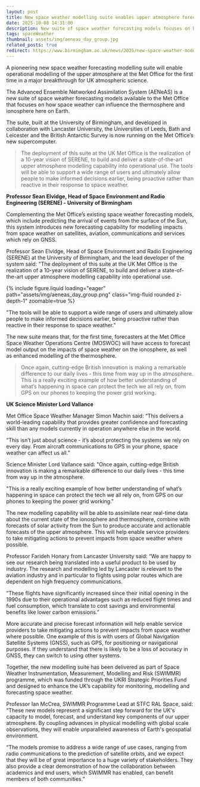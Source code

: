 ```yaml
---
layout: post
title: New space weather modelling suite enables upper atmosphere forecasting
date: 2025-10-08 14:31:00
description: New suite of space weather forecasting models focuses on how space weather can influence the thermosphere and ionosphere here on Earth.
tags: spaceWeather
thumbnail: assets/img/aeneas_day_group.jpg
related_posts: true
redirect: https://www.birmingham.ac.uk/news/2025/new-space-weather-modelling-suite-enables-upper-atmosphere-forecasting
---
```


A pioneering new space weather forecasting modelling suite will enable operational modelling of the upper atmosphere at the Met Office for the first time in a major breakthrough for UK atmospheric science.

The Advanced Ensemble Networked Assimilation System (AENeAS) is a new suite of space weather forecasting models available to the Met Office that focuses on how space weather can influence the thermosphere and ionosphere here on Earth.

The suite, built at the University of Birmingham, and developed in collaboration with Lancaster University, the Universities of Leeds, Bath and Leicester and the British Antarctic Survey is now running on the Met Office’s new supercomputer.

> The deployment of this suite at the UK Met Office is the realization of a 10-year vision of SERENE, to build and deliver a state-of-the-art upper atmosphere modelling capability into operational use. The tools will be able to support a wide range of users and ultimately allow people to make informed decisions earlier, being proactive rather than reactive in their response to space weather.

**Professor Sean Elvidge, Head of Space Environment and Radio Engineering (SERENE) - University of Birmingham**

Complementing the Met Office’s existing space weather forecasting models, which include predicting the arrival of events from the surface of the Sun, this system introduces new forecasting capability for modelling impacts from space weather on satellites, aviation, communications and services which rely on GNSS.

Professor Sean Elvidge, Head of Space Environment and Radio Engineering (SERENE) at the University of Birmingham, and the lead developer of the system said: "The deployment of this suite at the UK Met Office is the realization of a 10-year vision of SERENE, to build and deliver a state-of-the-art upper atmosphere modelling capability into operational use.

<div class="row mt-3">
    <div class="col-sm mt-3 mt-md-0">
        {% include figure.liquid loading="eager" path="assets/img/aeneas_day_group.png" class="img-fluid rounded z-depth-1" zoomable=true %}
    </div>
</div>

"The tools will be able to support a wide range of users and ultimately allow people to make informed decisions earlier, being proactive rather than reactive in their response to space weather."

The new suite means that, for the first time, forecasters at the Met Office Space Weather Operations Centre (MOSWOC) will have access to forecast model output on the impacts of space weather on the ionosphere, as well as enhanced modelling of the thermosphere.

> Once again, cutting-edge British innovation is making a remarkable difference to our daily lives - this time from way up in the atmosphere. This is a really exciting example of how better understanding of what’s happening in space can protect the tech we all rely on, from GPS on our phones to keeping the power grid working.

**UK Science Minister Lord Vallance**

Met Office Space Weather Manager Simon Machin said: “This delivers a world-leading capability that provides greater confidence and forecasting skill than any models currently in operation anywhere else in the world.

“This isn’t just about science - it’s about protecting the systems we rely on every day. From aircraft communications to GPS in your phone, space weather can affect us all.”

Science Minister Lord Vallance said: "Once again, cutting-edge British innovation is making a remarkable difference to our daily lives - this time from way up in the atmosphere.

"This is a really exciting example of how better understanding of what’s happening in space can protect the tech we all rely on, from GPS on our phones to keeping the power grid working."

The new modelling capability will be able to assimilate near real-time data about the current state of the ionosphere and thermosphere, combine with forecasts of solar activity from the Sun to produce accurate and actionable forecasts of the upper atmosphere. This will help enable service providers to take mitigating actions to prevent impacts from space weather where possible.

Professor Farideh Honary from Lancaster University said: “We are happy to see our research being translated into a useful product to be used by industry. The research and modelling led by Lancaster is relevant to the aviation industry and in particular to flights using polar routes which are dependent on high frequency communications.

“These flights have significantly increased since their initial opening in the 1990s due to their operational advantages such as reduced flight times and fuel consumption, which translate to cost savings and environmental benefits like lower carbon emissions.”

More accurate and precise forecast information will help enable service providers to take mitigating actions to prevent impacts from space weather where possible. One example of this is with users of Global Navigation Satellite Systems (GNSS), such as GPS, for positioning or navigational purposes. If they understand that there is likely to be a loss of accuracy in GNSS, they can switch to using other systems.

Together, the new modelling suite has been delivered as part of Space Weather Instrumentation, Measurement, Modelling and Risk (SWIMMR) programme, which was funded through the UKRI Strategic Priorities Fund and designed to enhance the UK’s capability for monitoring, modelling and forecasting space weather.

Professor Ian McCrea, SWIMMR Programme Lead at STFC RAL Space, said: “These new models represent a significant step forward for the UK's capacity to model, forecast, and understand key components of our upper atmosphere. By coupling advances in physical modelling with global scale observations, they will enable unparalleled awareness of Earth's geospatial environment.

“The models promise to address a wide range of use cases, ranging from radio communications to the prediction of satellite orbits, and we expect that they will be of great importance to a huge variety of stakeholders. They also provide a clear demonstration of how the collaboration between academics and end users, which SWIMMR has enabled, can benefit members of both communities.”
